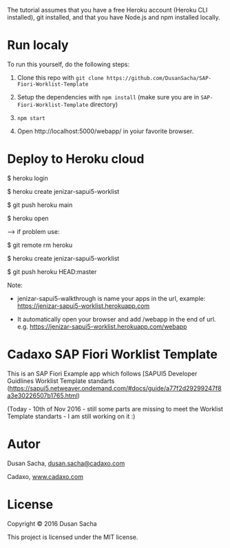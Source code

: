 The tutorial assumes that you have a free Heroku account (Heroku CLI installed), git installed, and that you have Node.js and npm installed locally.

# Run localy

To run this yourself, do the following steps:

1. Clone this repo with `git clone https://github.com/DusanSacha/SAP-Fiori-Worklist-Template`

2. Setup the dependencies with `npm install` (make sure you are in `SAP-Fiori-Worklist-Template` directory)

3. `npm start`

4. Open http://localhost:5000/webapp/ in yoiur favorite browser.

# Deploy to Heroku cloud

$ heroku login

$ heroku create jenizar-sapui5-worklist

$ git push heroku main

$ heroku open

--> if problem use:

$ git remote rm heroku

$ heroku create jenizar-sapui5-worklist

$ git push heroku HEAD:master

Note:

- jenizar-sapui5-walkthrough is name your apps in the url, example: https://jenizar-sapui5-worklist.herokuapp.com

- It automatically open your browser and add /webapp in the end of url. e.g. https://jenizar-sapui5-worklist.herokuapp.com/webapp

# Cadaxo SAP Fiori Worklist Template

This is an SAP Fiori Example app which follows [SAPUI5 Developer Guidlines Worklist Template standarts (https://sapui5.netweaver.ondemand.com/#docs/guide/a77f2d29299247f8a3e30226507b1765.html)

(Today - 10th of Nov 2016 - still some parts are missing to meet the Worklist Template standarts - I am still working on it :)

# Autor
Dusan Sacha, dusan.sacha@cadaxo.com

Cadaxo, www.cadaxo.com

# License

Copyright © 2016 Dusan Sacha

This project is licensed under the MIT license.
